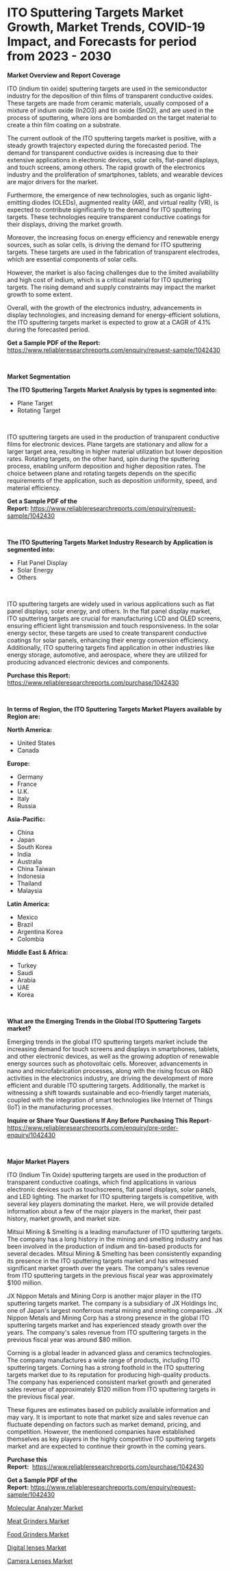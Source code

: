 <p><h1>ITO Sputtering Targets Market Growth, Market Trends, COVID-19 Impact, and Forecasts for period from 2023 - 2030</h1></p><p><strong>Market Overview and Report Coverage</strong></p>
<p><p>ITO (indium tin oxide) sputtering targets are used in the semiconductor industry for the deposition of thin films of transparent conductive oxides. These targets are made from ceramic materials, usually composed of a mixture of indium oxide (In2O3) and tin oxide (SnO2), and are used in the process of sputtering, where ions are bombarded on the target material to create a thin film coating on a substrate.</p><p>The current outlook of the ITO sputtering targets market is positive, with a steady growth trajectory expected during the forecasted period. The demand for transparent conductive oxides is increasing due to their extensive applications in electronic devices, solar cells, flat-panel displays, and touch screens, among others. The rapid growth of the electronics industry and the proliferation of smartphones, tablets, and wearable devices are major drivers for the market.</p><p>Furthermore, the emergence of new technologies, such as organic light-emitting diodes (OLEDs), augmented reality (AR), and virtual reality (VR), is expected to contribute significantly to the demand for ITO sputtering targets. These technologies require transparent conductive coatings for their displays, driving the market growth.</p><p>Moreover, the increasing focus on energy efficiency and renewable energy sources, such as solar cells, is driving the demand for ITO sputtering targets. These targets are used in the fabrication of transparent electrodes, which are essential components of solar cells.</p><p>However, the market is also facing challenges due to the limited availability and high cost of indium, which is a critical material for ITO sputtering targets. The rising demand and supply constraints may impact the market growth to some extent.</p><p>Overall, with the growth of the electronics industry, advancements in display technologies, and increasing demand for energy-efficient solutions, the ITO sputtering targets market is expected to grow at a CAGR of 4.1% during the forecasted period.</p></p>
<p><strong>Get a Sample PDF of the Report:</strong> <a href="https://www.reliableresearchreports.com/enquiry/request-sample/1042430">https://www.reliableresearchreports.com/enquiry/request-sample/1042430</a></p>
<p>&nbsp;</p>
<p><strong>Market Segmentation</strong></p>
<p><strong>The ITO Sputtering Targets Market Analysis by types is segmented into:</strong></p>
<p><ul><li>Plane Target</li><li>Rotating Target</li></ul></p>
<p>&nbsp;</p>
<p><p>ITO sputtering targets are used in the production of transparent conductive films for electronic devices. Plane targets are stationary and allow for a larger target area, resulting in higher material utilization but lower deposition rates. Rotating targets, on the other hand, spin during the sputtering process, enabling uniform deposition and higher deposition rates. The choice between plane and rotating targets depends on the specific requirements of the application, such as deposition uniformity, speed, and material efficiency.</p></p>
<p><strong>Get a Sample PDF of the Report:</strong>&nbsp;<a href="https://www.reliableresearchreports.com/enquiry/request-sample/1042430">https://www.reliableresearchreports.com/enquiry/request-sample/1042430</a></p>
<p>&nbsp;</p>
<p><strong>The ITO Sputtering Targets Market Industry Research by Application is segmented into:</strong></p>
<p><ul><li>Flat Panel Display</li><li>Solar Energy</li><li>Others</li></ul></p>
<p>&nbsp;</p>
<p><p>ITO sputtering targets are widely used in various applications such as flat panel displays, solar energy, and others. In the flat panel display market, ITO sputtering targets are crucial for manufacturing LCD and OLED screens, ensuring efficient light transmission and touch responsiveness. In the solar energy sector, these targets are used to create transparent conductive coatings for solar panels, enhancing their energy conversion efficiency. Additionally, ITO sputtering targets find application in other industries like energy storage, automotive, and aerospace, where they are utilized for producing advanced electronic devices and components.</p></p>
<p><strong>Purchase this Report:</strong>&nbsp; <a href="https://www.reliableresearchreports.com/purchase/1042430">https://www.reliableresearchreports.com/purchase/1042430</a></p>
<p>&nbsp;</p>
<p><strong>In terms of Region, the ITO Sputtering Targets Market Players available by Region are:</strong></p>
<p>
    <p> <strong> North America: </strong>
        <ul>
            <li>United States</li>
            <li>Canada</li>
        </ul>
        </p> 
    <p> <strong> Europe: </strong>
        <ul>
            <li>Germany</li>
            <li>France</li>
            <li>U.K.</li>
            <li>Italy</li>
            <li>Russia</li>
        </ul>
        </p> 
    <p> <strong> Asia-Pacific: </strong>
        <ul>
            <li>China</li>
            <li>Japan</li>
            <li>South Korea</li>
            <li>India</li>
            <li>Australia</li>
            <li>China Taiwan</li>
            <li>Indonesia</li>
            <li>Thailand</li>
            <li>Malaysia</li>
        </ul>
        </p> 
    <p> <strong> Latin America: </strong>
        <ul>
            <li>Mexico</li>
            <li>Brazil</li>
            <li>Argentina Korea</li>
            <li>Colombia</li>
        </ul>
        </p> 
    <p> <strong> Middle East & Africa: </strong>
        <ul>
            <li>Turkey</li>
            <li>Saudi</li>
            <li>Arabia</li>
            <li>UAE</li>
            <li>Korea</li>
        </ul>
    </p>
    </p>
<p>&nbsp;</p>
<p><strong>What are the Emerging Trends in the Global ITO Sputtering Targets market?</strong></p>
<p><p>Emerging trends in the global ITO sputtering targets market include the increasing demand for touch screens and displays in smartphones, tablets, and other electronic devices, as well as the growing adoption of renewable energy sources such as photovoltaic cells. Moreover, advancements in nano and microfabrication processes, along with the rising focus on R&D activities in the electronics industry, are driving the development of more efficient and durable ITO sputtering targets. Additionally, the market is witnessing a shift towards sustainable and eco-friendly target materials, coupled with the integration of smart technologies like Internet of Things (IoT) in the manufacturing processes.</p></p>
<p><strong>Inquire or Share Your Questions If Any Before Purchasing This Report</strong>- <a href="https://www.reliableresearchreports.com/enquiry/pre-order-enquiry/1042430">https://www.reliableresearchreports.com/enquiry/pre-order-enquiry/1042430</a></p>
<p>&nbsp;</p>
<p><strong>Major Market Players</strong></p>
<p><p>ITO (Indium Tin Oxide) sputtering targets are used in the production of transparent conductive coatings, which find applications in various electronic devices such as touchscreens, flat panel displays, solar panels, and LED lighting. The market for ITO sputtering targets is competitive, with several key players dominating the market. Here, we will provide detailed information about a few of the major players in the market, their past history, market growth, and market size.</p><p>Mitsui Mining & Smelting is a leading manufacturer of ITO sputtering targets. The company has a long history in the mining and smelting industry and has been involved in the production of indium and tin-based products for several decades. Mitsui Mining & Smelting has been consistently expanding its presence in the ITO sputtering targets market and has witnessed significant market growth over the years. The company's sales revenue from ITO sputtering targets in the previous fiscal year was approximately $100 million.</p><p>JX Nippon Metals and Mining Corp is another major player in the ITO sputtering targets market. The company is a subsidiary of JX Holdings Inc, one of Japan's largest nonferrous metal mining and smelting companies. JX Nippon Metals and Mining Corp has a strong presence in the global ITO sputtering targets market and has experienced steady growth over the years. The company's sales revenue from ITO sputtering targets in the previous fiscal year was around $80 million.</p><p>Corning is a global leader in advanced glass and ceramics technologies. The company manufactures a wide range of products, including ITO sputtering targets. Corning has a strong foothold in the ITO sputtering targets market due to its reputation for producing high-quality products. The company has experienced consistent market growth and generated sales revenue of approximately $120 million from ITO sputtering targets in the previous fiscal year.</p><p>These figures are estimates based on publicly available information and may vary. It is important to note that market size and sales revenue can fluctuate depending on factors such as market demand, pricing, and competition. However, the mentioned companies have established themselves as key players in the highly competitive ITO sputtering targets market and are expected to continue their growth in the coming years.</p></p>
<p><strong>Purchase this Report:</strong>&nbsp;&nbsp;<a href="https://www.reliableresearchreports.com/purchase/1042430">https://www.reliableresearchreports.com/purchase/1042430</a></p>
<p></p>
<p><strong>Get a Sample PDF of the Report:</strong>&nbsp;<a href="https://www.reliableresearchreports.com/enquiry/request-sample/1042430">https://www.reliableresearchreports.com/enquiry/request-sample/1042430</a></p>
<p><p><a href="https://medium.com/@tatemonahan564856/molecular-analyzer-market-size-and-market-trends-complete-industry-overview-2023-to-2030-87af3ce435b3">Molecular Analyzer Market</a></p><p><a href="https://medium.com/@vallieemard78/meat-grinders-market-size-cagr-trends-2024-2030-cefdf9e79bf7">Meat Grinders Market</a></p><p><a href="https://medium.com/@marcoshoppe2023/food-grinders-market-outlook-industry-overview-and-forecast-2023-to-2030-81e5b51f8968">Food Grinders Market</a></p><p><a href="https://medium.com/@santosh735584/analyzing-digital-lenses-market-global-industry-perspective-and-forecast-2023-to-2030-f9f7960104a7">Digital lenses Market</a></p><p><a href="https://medium.com/@ridhantakke90/camera-lenses-nbsp-market-focuses-on-market-share-size-and-projected-forecast-till-2030-aefcc2d0107d">Camera Lenses Market</a></p></p>